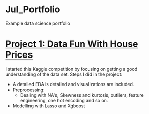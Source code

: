 # Jul_Portfolio
Example data science portfolio

# [Project 1: Data Fun With House Prices](https://github.com/JulMeh/Data-fun-with-house-prices) 
I started this Kaggle competition by focusing on getting a good understanding of the data set. Steps I did in the project:
* A detailed EDA is detailed and visualizations are included.
* Preprocessing:
  * Dealing with NA's, Skewness and kurtosis, outliers, feature engineering, one hot encoding and so on.
* Modelling with Lasso and Xgboost
